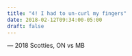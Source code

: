 ```yaml
---
title: "4! I had to un-curl my fingers"
date: 2018-02-12T09:34:00-05:00
draft: false
---
```

— 2018 Scotties, ON vs MB
<!--more--> 

